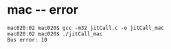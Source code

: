 # mac -- error

```
mac020:02 mac020$ gcc -m32 jitCall.c -o jitCall_mac
mac020:02 mac020$ ./jitCall_mac
Bus error: 10
```
